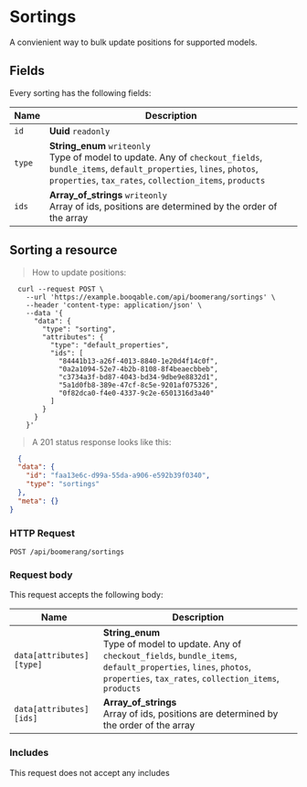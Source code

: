 # Sortings

A convienient way to bulk update positions for supported models.

## Fields
Every sorting has the following fields:

Name | Description
-- | --
`id` | **Uuid** `readonly`<br>
`type` | **String_enum** `writeonly`<br>Type of model to update. Any of `checkout_fields`, `bundle_items`, `default_properties`, `lines`, `photos`, `properties`, `tax_rates`, `collection_items`, `products`
`ids` | **Array_of_strings** `writeonly`<br>Array of ids, positions are determined by the order of the array


## Sorting a resource



> How to update positions:

```shell
  curl --request POST \
    --url 'https://example.booqable.com/api/boomerang/sortings' \
    --header 'content-type: application/json' \
    --data '{
      "data": {
        "type": "sorting",
        "attributes": {
          "type": "default_properties",
          "ids": [
            "84441b13-a26f-4013-8840-1e20d4f14c0f",
            "0a2a1094-52e7-4b2b-8108-8f4beaecbbeb",
            "c3734a3f-bd87-4043-bd34-9dbe9e8832d1",
            "5a1d0fb8-389e-47cf-8c5e-9201af075326",
            "0f82dca0-f4e0-4337-9c2e-6501316d3a40"
          ]
        }
      }
    }'
```

> A 201 status response looks like this:

```json
  {
  "data": {
    "id": "faa13e6c-d99a-55da-a906-e592b39f0340",
    "type": "sortings"
  },
  "meta": {}
}
```

### HTTP Request

`POST /api/boomerang/sortings`

### Request body

This request accepts the following body:

Name | Description
-- | --
`data[attributes][type]` | **String_enum** <br>Type of model to update. Any of `checkout_fields`, `bundle_items`, `default_properties`, `lines`, `photos`, `properties`, `tax_rates`, `collection_items`, `products`
`data[attributes][ids]` | **Array_of_strings** <br>Array of ids, positions are determined by the order of the array


### Includes

This request does not accept any includes